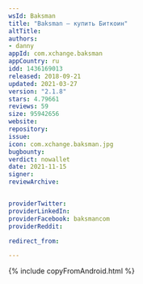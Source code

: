 ```yaml
---
wsId: Baksman
title: "Baksman – купить Биткоин"
altTitle:
authors:
- danny
appId: com.xchange.baksman
appCountry: ru
idd: 1436169013
released: 2018-09-21
updated: 2021-03-27
version: "2.1.8"
stars: 4.79661
reviews: 59
size: 95942656
website:
repository:
issue:
icon: com.xchange.baksman.jpg
bugbounty:
verdict: nowallet
date: 2021-11-15
signer:
reviewArchive:


providerTwitter:
providerLinkedIn:
providerFacebook: baksmancom
providerReddit:

redirect_from:

---
```

{% include copyFromAndroid.html %}
